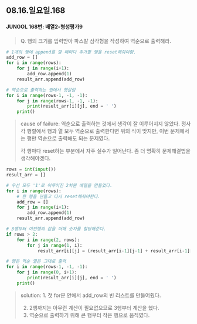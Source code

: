 ## 08.16.일요일.168

#### JUNGOL 168번: 배열2-형성평가9

> Q. 행의 크기를 입력받아 파스칼 삼각형을 작성하여 역순으로 출력해라.



```python
# 1개의 행에 append를 할 때마다 추가할 행을 reset해줘야함.
add_row = []
for i in range(rows):
    for j in range(i+1):
        add_row.append(1)
    result_arr.append(add_row)

# 역순으로 출력하는 법에서 헷갈림
for i in range(rows-1, -1, -1):
    for j in range(rows-1, -1, -1):
        print(result_arr[i][j], end = ' ')
    print()
```

> cause of failure: 역순으로 출력하는 것에서 생각이 잘 이루어지지 않았다. 정사각 행렬에서 행과 열 모두 역순으로 출력한다면 위의 식이 맞지만, 이번 문제에서는 행만 역순으로 출력해도 되는 문제였다.
>
> 각 행마다 reset하는 부분에서 자주 실수가 일어난다. 좀 더 명확히 문제해결법을 생각해야겠다.



```python
rows = int(input())
result_arr = []

# 우선 모두 '1'로 이루어진 2차원 배열을 만들었다.
for i in range(rows):
    # 한 행을 만들고 다시 reset해줘야한다.
    add_row = []
    for j in range(i+1):
        add_row.append(1)
    result_arr.append(add_row)

# 3행부터 이전행의 값을 더해 숫자를 할당해준다.
if rows > 2:
    for i in range(2, rows):
        for j in range(1, i):
            result_arr[i][j] = (result_arr[i-1][j-1] + result_arr[i-1][j])

# 행은 역순 열은 그대로 출력
for i in range(rows-1, -1, -1):
    for j in range(0, i+1):
        print(result_arr[i][j], end = ' ')
    print()
```

> solution: 1. 첫 for문 안에서 add_row의 빈 리스트를 만들어줬다.
>
> 2. 2행까지는 아무런 계산이 필요없으므로 3행부터 계산을 했다.
> 3. 역순으로 출력하기 위해 큰 행부터 작은 행으로 움직였다.